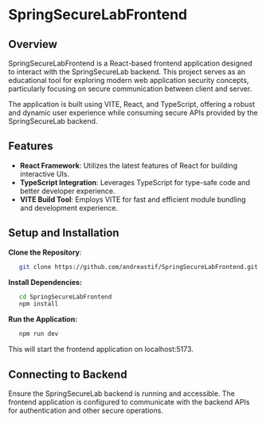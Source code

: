 # SpringSecureLabFrontend

## Overview

SpringSecureLabFrontend is a React-based frontend application designed to interact with the SpringSecureLab backend. This project serves as an educational tool for exploring modern web application security concepts, particularly focusing on secure communication between client and server.

The application is built using VITE, React, and TypeScript, offering a robust and dynamic user experience while consuming secure APIs provided by the SpringSecureLab backend.

## Features

- **React Framework**: Utilizes the latest features of React for building interactive UIs.
- **TypeScript Integration**: Leverages TypeScript for type-safe code and better developer experience.
- **VITE Build Tool**: Employs VITE for fast and efficient module bundling and development experience.

## Setup and Installation

**Clone the Repository**:
```bash
   git clone https://github.com/andreastif/SpringSecureLabFrontend.git
   ```
**Install Dependencies:**
```bash
   cd SpringSecureLabFrontend
   npm install
   ```
**Run the Application:**
```bash
   npm run dev
   ```
This will start the frontend application on localhost:5173.

## Connecting to Backend

<p>Ensure the SpringSecureLab backend is running and accessible. The frontend application is configured to communicate with the backend APIs for authentication and other secure operations.</p>
